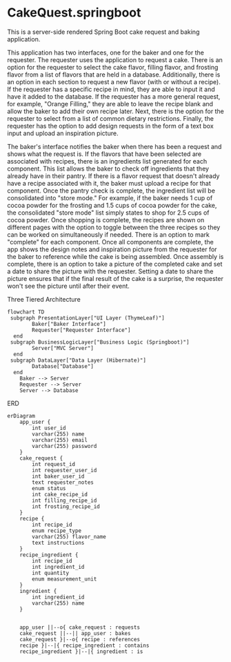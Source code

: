 # CakeQuest.springboot
This is a server-side rendered Spring Boot cake request and baking application.

This application has two interfaces, one for the baker and one for the requester. The requester uses the application to request a cake.
There is an option for the requester to select the cake flavor, filling flavor, and frosting flavor from a list of flavors that are held
in a database. Additionally, there is an option in each section to request a new flavor (with or without a recipe). If the requester has
a specific recipe in mind, they are able to input it and have it added to the database. If the requester has a more general request, for 
example, "Orange Filling," they are able to leave the recipe blank and allow the baker to add their own recipe later. Next, there is the 
option for the requester to select from a list of common dietary restrictions. Finally, the requester has the option to add design requests 
in the form of a text box input and upload an inspiration picture.

The baker's interface notifies the baker when there has been a request and shows what the request is. If the flavors that have been selected
are associated with recipes, there is an ingredients list generated for each component. This list allows the baker to check off ingredients
that they already have in their pantry. If there is a flavor request that doesn't already have a recipe associated with it, the baker must
upload a recipe for that component. Once the pantry check is complete, the ingredient list will be consolidated into "store mode." For
example, if the baker needs 1 cup of cocoa powder for the frosting and 1.5 cups of cocoa powder for the cake, the consolidated "store mode"
list simply states to shop for 2.5 cups of cocoa powder. Once shopping is complete, the recipes are shown on different pages with the option
to toggle between the three recipes so they can be worked on simultaneously if needed. There is an option to mark "complete" for each 
component. Once all components are complete, the app shows the design notes and inspiration picture from the requester for the baker to 
reference while the cake is being assembled. Once assembly is complete, there is an option to take a picture of the completed cake and set
a date to share the picture with the requester. Setting a date to share the picture ensures that if the final result of the cake is a 
surprise, the requester won't see the picture until after their event.

Three Tiered Architecture
```mermaid
flowchart TD
 subgraph PresentationLayer["UI Layer (ThymeLeaf)"]
        Baker["Baker Interface"]
        Requester["Requester Interface"]
  end
 subgraph BusinessLogicLayer["Business Logic (Springboot)"]
        Server["MVC Server"]
  end
 subgraph DataLayer["Data Layer (Hibernate)"]
        Database["Database"]
  end
    Baker --> Server
    Requester --> Server
    Server --> Database
```
ERD
```mermaid
erDiagram
    app_user {
        int user_id
        varchar(255) name
        varchar(255) email
        varchar(255) password
    }
    cake_request {
        int request_id
        int requester_user_id
        int baker_user_id
        text requester_notes
        enum status
        int cake_recipe_id
        int filling_recipe_id
        int frosting_recipe_id
    }
    recipe {
        int recipe_id
        enum recipe_type
        varchar(255) flavor_name
        text instructions
    }
    recipe_ingredient {
        int recipe_id
        int ingredient_id
        int quantity
        enum measurement_unit
    }
    ingredient {
        int ingredient_id
        varchar(255) name
    }
 

    app_user ||--o{ cake_request : requests
    cake_request ||--|| app_user : bakes
    cake_request }|--o{ recipe : references
    recipe }|--|{ recipe_ingredient : contains
    recipe_ingredient }|--|{ ingredient : is
```

